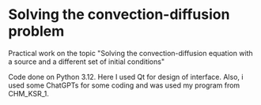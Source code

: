 # Solving the convection-diffusion problem
Practical work on the topic "Solving the convection-diffusion equation with a source and a different set of initial conditions"

Code done on Python 3.12.
Here I used Qt for design of interface. Also, i used some ChatGPTs for some coding and was used my program from CHM_KSR_1.
